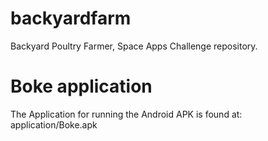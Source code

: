 backyardfarm
============

Backyard Poultry Farmer, Space Apps Challenge repository.

Boke application
============

The Application for running the Android APK is found at: application/Boke.apk